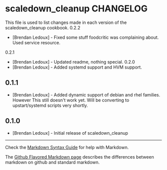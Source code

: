 scaledown_cleanup CHANGELOG
===========================

This file is used to list changes made in each version of the scaledown_cleanup cookbook.
0.2.2
- [Brendan Ledoux] - Fixed some stuff foodcritic was complaining about. Used service resource.

0.2.1
- [Brendan Ledoux] - Updated readme, nothing special.
0.2.0
- [Brendan Ledoux] - Added systemd support and HVM support.

0.1.1
-----
- [Brendan Ledoux] - Added dynamic support of debian and rhel families. However This still doesn't work yet. Will be converting to upstart/systemd scripts very shortly.


0.1.0
-----
- [Brendan Ledoux] - Initial release of scaledown_cleanup

- - -
Check the [Markdown Syntax Guide](http://daringfireball.net/projects/markdown/syntax) for help with Markdown.

The [Github Flavored Markdown page](http://github.github.com/github-flavored-markdown/) describes the differences between markdown on github and standard markdown.
